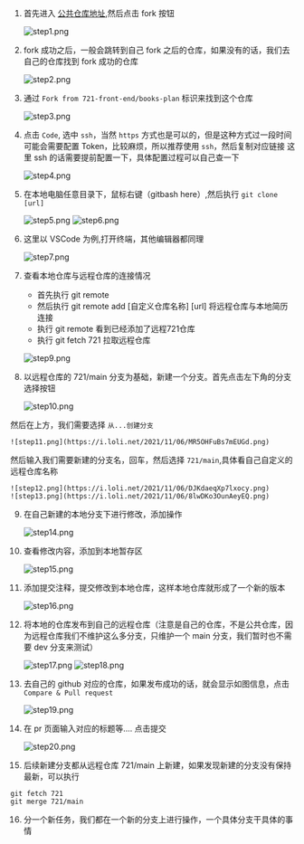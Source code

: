 1. 首先进入 [公共仓库地址](https://github.com/721-front-end/books-plan),然后点击 fork 按钮

	![step1.png](https://i.loli.net/2021/11/06/BDu8gTpktK7MQjV.png)

2. fork 成功之后，一般会跳转到自己 fork 之后的仓库，如果没有的话，我们去自己的仓库找到 fork 成功的仓库

	![step2.png](https://i.loli.net/2021/11/06/b2zcNuW8klh6jdi.png)

3. 通过 `Fork from 721-front-end/books-plan` 标识来找到这个仓库

	![step3.png](https://i.loli.net/2021/11/06/SgvBiHhtIbFDLf4.png)

4. 点击 `Code`, 选中 `ssh`，当然 `https` 方式也是可以的，但是这种方式过一段时间可能会需要配置 Token，比较麻烦，所以推荐使用 `ssh`，然后复制对应链接
这里 ssh 的话需要提前配置一下，具体配置过程可以自己查一下

	![step4.png](https://i.loli.net/2021/11/06/omSkw2lcrKUMTdC.png)

5. 在本地电脑任意目录下，鼠标右键（gitbash here）,然后执行 `git clone [url]`

	![step5.png](https://i.loli.net/2021/11/06/PGT5SEjNMhixZAB.png)
	![step6.png](https://i.loli.net/2021/11/06/BomuxqC4Ka58XSU.png)

6. 这里以 VSCode 为例,打开终端，其他编辑器都同理

	![step7.png](https://i.loli.net/2021/11/06/UHCYzid4bPtfrDB.png)

7. 查看本地仓库与远程仓库的连接情况
	 - 首先执行 git remote
	 - 然后执行 git remote add [自定义仓库名称] [url] 将远程仓库与本地简历连接
	 - 执行 git remote 看到已经添加了远程721仓库
	 - 执行 git fetch 721 拉取远程仓库
	 
	![step9.png](https://i.loli.net/2021/11/06/PxVdf56TtXYJHQA.png)

8. 以远程仓库的 721/main 分支为基础，新建一个分支。首先点击左下角的分支选择按钮

	![step10.png](https://i.loli.net/2021/11/06/gWzMFnQ6Jr9BlsD.png)

然后在上方，我们需要选择 `从...创建分支` 

	![step11.png](https://i.loli.net/2021/11/06/MR5OHFuBs7mEUGd.png)

然后输入我们需要新建的分支名，回车，然后选择 `721/main`,具体看自己自定义的远程仓库名称

	![step12.png](https://i.loli.net/2021/11/06/DJKdaeqXp7lxocy.png)
	![step13.png](https://i.loli.net/2021/11/06/8lwDKo3OunAeyEQ.png)

9. 在自己新建的本地分支下进行修改，添加操作

	![step14.png](https://i.loli.net/2021/11/06/fF7XuWEUOgwdxZR.png)

10. 查看修改内容，添加到本地暂存区

	![step15.png](https://i.loli.net/2021/11/06/Y65FnpmDygo2ixa.png)

11. 添加提交注释，提交修改到本地仓库，这样本地仓库就形成了一个新的版本

	![step16.png](https://i.loli.net/2021/11/06/rYvuAqiyKmkhnd9.png)

12. 将本地的仓库发布到自己的远程仓库（注意是自己的仓库，不是公共仓库，因为远程仓库我们不维护这么多分支，只维护一个 main 分支，我们暂时也不需要 dev 分支来测试）

	![step17.png](https://i.loli.net/2021/11/06/nDZywE9VgSqhTas.png)
	![step18.png](https://i.loli.net/2021/11/06/kPUxclqMXuVZLjs.png)

13. 去自己的 github 对应的仓库，如果发布成功的话，就会显示如图信息，点击 `Compare & Pull request`

	![step19.png](https://i.loli.net/2021/11/06/S3EvWezx6nlVtsC.png)

14. 在 pr 页面输入对应的标题等.... 点击提交

	![step20.png](https://i.loli.net/2021/11/06/pUsDjrlAGOIMt8Q.png)

15. 后续新建分支都从远程仓库 721/main 上新建，如果发现新建的分支没有保持最新，可以执行

```
git fetch 721
git merge 721/main
```

16. 分一个新任务，我们都在一个新的分支上进行操作，一个具体分支干具体的事情